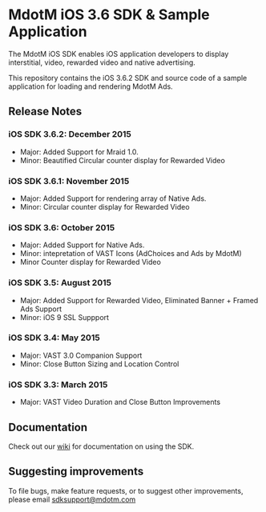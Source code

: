 MdotM iOS 3.6 SDK & Sample Application 
=============================
The MdotM iOS SDK enables iOS application developers to display interstitial, video, rewarded video and native advertising.

This repository contains the iOS 3.6.2 SDK and source code of a sample application for loading and rendering MdotM Ads.

## Release Notes

### iOS SDK 3.6.2: December 2015
- Major: Added Support for Mraid 1.0.
- Minor: Beautified Circular counter display for Rewarded Video

### iOS SDK 3.6.1: November 2015
- Major: Added Support for rendering array of Native Ads.
- Minor: Circular counter display for Rewarded Video

### iOS SDK 3.6: October 2015
- Major: Added Support for Native Ads.
- Minor: intepretation of VAST Icons (AdChoices and Ads by MdotM)
- Minor Counter display for Rewarded Video

### iOS SDK 3.5: August 2015
- Major: Added Support for Rewarded Video, Eliminated Banner + Framed Ads Support
- Minor: iOS 9 SSL Suppport

### iOS SDK 3.4: May 2015
- Major: VAST 3.0 Companion Support
- Minor: Close Button Sizing and Location Control 

### iOS SDK 3.3: March 2015
- Major: VAST Video Duration and Close Button Improvements

## Documentation

Check out our [wiki](https://github.com/MdotMAds/iOS-SDK/wiki) for documentation on using the SDK.

## Suggesting improvements
To file bugs, make feature requests, or to suggest other improvements, please email sdksupport@mdotm.com
